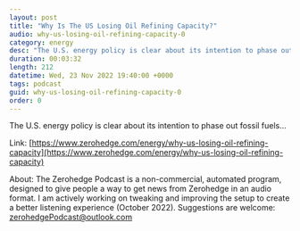 ```yaml
---
layout: post
title: "Why Is The US Losing Oil Refining Capacity?"
audio: why-us-losing-oil-refining-capacity-0
category: energy
desc: "The U.S. energy policy is clear about its intention to phase out fossil fuels..."
duration: 00:03:32
length: 212
datetime: Wed, 23 Nov 2022 19:40:00 +0000
tags: podcast
guid: why-us-losing-oil-refining-capacity-0
order: 0
---
```

The U.S. energy policy is clear about its intention to phase out fossil fuels...

Link: [https://www.zerohedge.com/energy/why-us-losing-oil-refining-capacity](https://www.zerohedge.com/energy/why-us-losing-oil-refining-capacity)

About: The Zerohedge Podcast is a non-commercial, automated program, designed to give people a way to get news from Zerohedge in an audio format.  I am actively working on tweaking and improving the setup to create a better listening experience (October 2022).  Suggestions are welcome: [zerohedgePodcast@outlook.com](mailto:zerohedgePodcast@outlook.com)